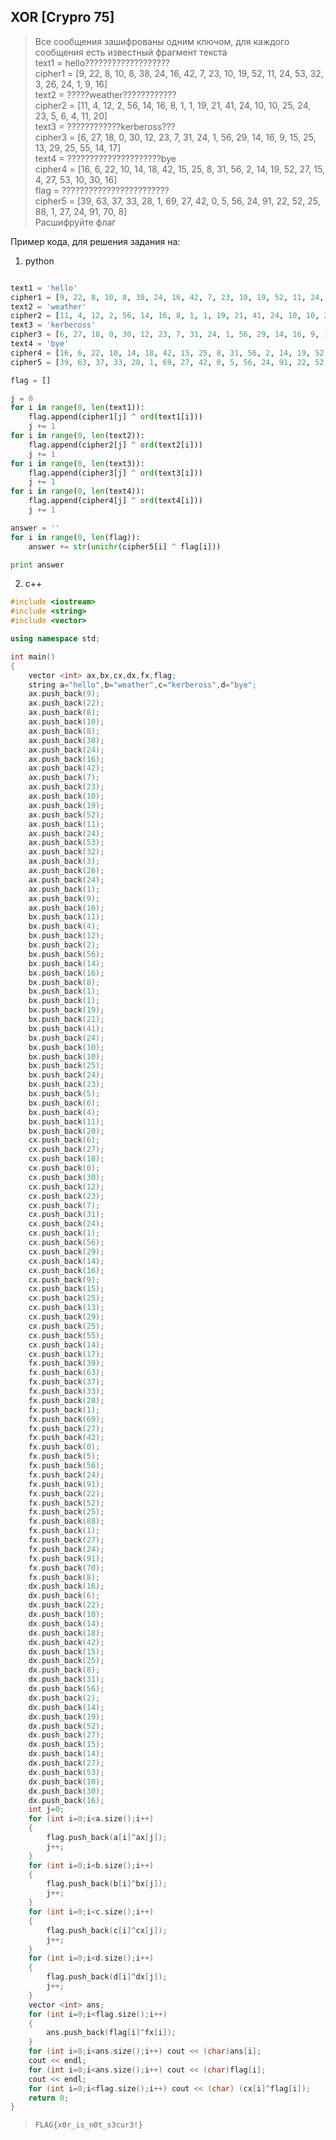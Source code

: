 XOR [Crypro 75]
---------------------
>Все сообщения зашифрованы одним ключом, для каждого сообщения есть известный фрагмент текста  
text1 = hello???????????????????  
cipher1 = [9, 22, 8, 10, 8, 38, 24, 16, 42, 7, 23, 10, 19, 52, 11, 24, 53, 32, 3, 26, 24, 1, 9, 16]  
text2 = ?????weather????????????  
cipher2 = [11, 4, 12, 2, 56, 14, 16, 8, 1, 1, 19, 21, 41, 24, 10, 10, 25, 24, 23, 5, 6, 4, 11, 20]  
text3 = ????????????kerbeross???  
cipher3 = [6, 27, 18, 0, 30, 12, 23, 7, 31, 24, 1, 56, 29, 14, 16, 9, 15, 25, 13, 29, 25, 55, 14, 17]  
text4 = ?????????????????????bye  
cipher4 = [16, 6, 22, 10, 14, 18, 42, 15, 25, 8, 31, 56, 2, 14, 19, 52, 27, 15, 4, 27, 53, 10, 30, 16]  
flag = ????????????????????????  
cipher5 = [39, 63, 37, 33, 28, 1, 69, 27, 42, 0, 5, 56, 24, 91, 22, 52, 25, 88, 1, 27, 24, 91, 70, 8]  
Расшифруйте флаг  

Пример кода, для решения задания на:  

1. python

```python

text1 = 'hello'
cipher1 = [9, 22, 8, 10, 8, 38, 24, 16, 42, 7, 23, 10, 19, 52, 11, 24, 53, 32, 3, 26, 24, 1, 9, 16]
text2 = 'weather'
cipher2 = [11, 4, 12, 2, 56, 14, 16, 8, 1, 1, 19, 21, 41, 24, 10, 10, 25, 24, 23, 5, 6, 4, 11, 20]
text3 = 'kerbeross'
cipher3 = [6, 27, 18, 0, 30, 12, 23, 7, 31, 24, 1, 56, 29, 14, 16, 9, 15, 25, 13, 29, 25, 55, 14, 17]
text4 = 'bye'
cipher4 = [16, 6, 22, 10, 14, 18, 42, 15, 25, 8, 31, 56, 2, 14, 19, 52, 27, 15, 4, 27, 53, 10, 30, 16]
cipher5 = [39, 63, 37, 33, 28, 1, 69, 27, 42, 0, 5, 56, 24, 91, 22, 52, 25, 88, 1, 27, 24, 91, 70, 8]

flag = []

j = 0
for i in range(0, len(text1)):
	flag.append(cipher1[j] ^ ord(text1[i]))
	j += 1
for i in range(0, len(text2)):
	flag.append(cipher2[j] ^ ord(text2[i]))
	j += 1
for i in range(0, len(text3)):
	flag.append(cipher3[j] ^ ord(text3[i]))
	j += 1
for i in range(0, len(text4)):
	flag.append(cipher4[j] ^ ord(text4[i]))
	j += 1

answer = ''
for i in range(0, len(flag)):
	answer += str(unichr(cipher5[i] ^ flag[i]))

print answer

```

2. c++

```c++
#include <iostream>
#include <string>
#include <vector>

using namespace std;

int main()
{
    vector <int> ax,bx,cx,dx,fx,flag;
    string a="hello",b="weather",c="kerbeross",d="bye";
    ax.push_back(9);
    ax.push_back(22);
    ax.push_back(8);
    ax.push_back(10);
    ax.push_back(8);
    ax.push_back(38);
    ax.push_back(24);
    ax.push_back(16);
    ax.push_back(42);
    ax.push_back(7);
    ax.push_back(23);
    ax.push_back(10);
    ax.push_back(19);
    ax.push_back(52);
    ax.push_back(11);
    ax.push_back(24);
    ax.push_back(53);
    ax.push_back(32);
    ax.push_back(3);
    ax.push_back(26);
    ax.push_back(24);
    ax.push_back(1);
    ax.push_back(9);
    ax.push_back(16);
    bx.push_back(11);
    bx.push_back(4);
    bx.push_back(12);
    bx.push_back(2);
    bx.push_back(56);
    bx.push_back(14);
    bx.push_back(16);
    bx.push_back(8);
    bx.push_back(1);
    bx.push_back(1);
    bx.push_back(19);
    bx.push_back(21);
    bx.push_back(41);
    bx.push_back(24);
    bx.push_back(10);
    bx.push_back(10);
    bx.push_back(25);
    bx.push_back(24);
    bx.push_back(23);
    bx.push_back(5);
    bx.push_back(6);
    bx.push_back(4);
    bx.push_back(11);
    bx.push_back(20);
    cx.push_back(6);
    cx.push_back(27);
    cx.push_back(18);
    cx.push_back(0);
    cx.push_back(30);
    cx.push_back(12);
    cx.push_back(23);
    cx.push_back(7);
    cx.push_back(31);
    cx.push_back(24);
    cx.push_back(1);
    cx.push_back(56);
    cx.push_back(29);
    cx.push_back(14);
    cx.push_back(16);
    cx.push_back(9);
    cx.push_back(15);
    cx.push_back(25);
    cx.push_back(13);
    cx.push_back(29);
    cx.push_back(25);
    cx.push_back(55);
    cx.push_back(14);
    cx.push_back(17);
    fx.push_back(39);
    fx.push_back(63);
    fx.push_back(37);
    fx.push_back(33);
    fx.push_back(28);
    fx.push_back(1);
    fx.push_back(69);
    fx.push_back(27);
    fx.push_back(42);
    fx.push_back(0);
    fx.push_back(5);
    fx.push_back(56);
    fx.push_back(24);
    fx.push_back(91);
    fx.push_back(22);
    fx.push_back(52);
    fx.push_back(25);
    fx.push_back(88);
    fx.push_back(1);
    fx.push_back(27);
    fx.push_back(24);
    fx.push_back(91);
    fx.push_back(70);
    fx.push_back(8);
    dx.push_back(16);
    dx.push_back(6);
    dx.push_back(22);
    dx.push_back(10);
    dx.push_back(14);
    dx.push_back(18);
    dx.push_back(42);
    dx.push_back(15);
    dx.push_back(25);
    dx.push_back(8);
    dx.push_back(31);
    dx.push_back(56);
    dx.push_back(2);
    dx.push_back(14);
    dx.push_back(19);
    dx.push_back(52);
    dx.push_back(27);
    dx.push_back(15);
    dx.push_back(14);
    dx.push_back(27);
    dx.push_back(53);
    dx.push_back(10);
    dx.push_back(30);
    dx.push_back(16);
    int j=0;
    for (int i=0;i<a.size();i++)
    {
        flag.push_back(a[i]^ax[j]);
        j++;
    }
    for (int i=0;i<b.size();i++)
    {
        flag.push_back(b[i]^bx[j]);
        j++;
    }
    for (int i=0;i<c.size();i++)
    {
        flag.push_back(c[i]^cx[j]);
        j++;
    }
    for (int i=0;i<d.size();i++)
    {
        flag.push_back(d[i]^dx[j]);
        j++;
    }
    vector <int> ans;
    for (int i=0;i<flag.size();i++)
    {
        ans.push_back(flag[i]^fx[i]);
    }
    for (int i=0;i<ans.size();i++) cout << (char)ans[i];
    cout << endl;
    for (int i=0;i<ans.size();i++) cout << (char)flag[i];
    cout << endl;
    for (int i=0;i<flag.size();i++) cout << (char) (cx[i]^flag[i]);
    return 0;
}
```


>```FLAG{x0r_is_n0t_s3cur3!}```

